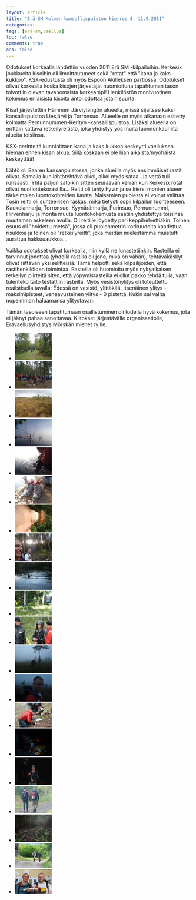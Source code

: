 ```yaml
---
layout: article 
title: "Erä-SM Kolmen kansallispuiston kierros 8.-11.9.2011" 
categories: 
tags: [erä-sm,vaellus]
toc: false 
comments: true 
ads: false 
---
```


Odotukset korkealla lähdettiin vuoden 2011 Erä SM -kilpailuihin.
Kerkesix joukkueita kisoihin oli ilmoittautuneet sekä "rotat" että "kana
ja kaks kukkoo", KSX-edustusta oli myös Espoon Akilleksen
partiossa. Odotukset olivat korkealla koska kisojen järjestäjät
huomioituna tapahtuman tason toivottiin olevan tavanomaista korkeampi!
Henkilöstön monivuotinen kokemus erilaisista kisoita antoi odottaa
jotain suurta. 

Kisat järjestettiin Hämmen Järviylängön alueella, missä sijaitsee kaksi
kansallispuistoa Liesjärvi ja Torronsuo. Alueelle on myös aikanaan
esitetty kolmatta Pernunnummen-Kerityn -kansallispuistoa. Lisäksi
alueella on erittäin kattava retkeilyreitistö, joka yhdistyy yös muita
luonnonkauniita alueita toisiinsa. 

KSX-perinteitä kunnioittaen kana ja kaks kukkoa keskeytti vaelluksen
hieman ennen kisan alkua. Sillä koskaan ei ole liian aikaista/myöhäistä
keskeyttää! 

Lähtö oli Saaren kansanpuistossa, jonka alueilla myös ensimmäiset rastit
olivat. Samalla kun lähtötehtävä alkoi, alkoi myös sataa. Ja vettä tuli
runsaasti. Yhtä paljon satoikin sitten seuraavan kerran kun Kerkesix
rotat olivat nuotiontekorastilla... Reitti oli tehty hyvin ja se kiersi
monien alueen tärkeimpien luontokohteiden kautta. Maisemien puolesta ei
voinut valittaa. Tosin reitti oli suhteellisen raskas, mikä tietysti
sopii kilpailun luonteeseen. Kaukolanharju, Torronsuo, Kyynäränharju,
Purinsuo, Pernunnummi, Hirvenharju ja monta muuta luontokokemusta
saatiin yhdistettyä toisiinsa muutaman askeleen avulla. Oli reitille
löydetty pari keppihelvettiäkin. Toinen osuus oli "hoidettu metsä",
jossa oli puolenmetrin korkuudelta kaadettua risukkoa ja toinen oli
"retkeilyreitti", joka meidän mielestämme muistutti aurattua
hakkuuaukkoa... 

Vaikka odotukset olivat korkealla, niin kyllä ne lunastetiinkin.
Rasteilla ei tarvinnut jonottaa (yhdellä rastilla oli jono, mikä on
vähän), tehtäväkäskyt olivat riittävän yksiselitteisiä. Tämä helpotti
sekä kilpailijoiden, että rastihenkilöiden toimintaa. Rasteilla oli
huomioitu myös nykyaikaisen retkeilyn piirteitä siten, että
yöpymisrasteilla ei ollut pakko tehdä tulia, vaan tulenteko taito
testattiin rasteilla. Myös vesistönylitys oli toteuttettu realistisella
tavalla: Edessä on vesistö, ylittäkää. Itsenäinen ylitys -
maksimipisteet, veneavusteinen ylitys - 0 pistettä. Kukin sai valita
nopeimman haluamansa ylitystavan.

Tämän tasoiseen tapahtumaan osallistuminen oli todella hyvä kokemus,
jota ei jäänyt pahaa sanottavaa. Kiitokset järjestävälle
organisaatiolle, Erävaellusyhdistys Mörskän miehet ry:lle.

<div class="image-gallery" markdown="1">

-   [![](/images/era-sm-2011/Thumbnails/001.JPG)](/images/era-sm-2011/001.JPG)
-   [![](/images/era-sm-2011/Thumbnails/006.JPG)](/images/era-sm-2011/006.JPG)
-   [![](/images/era-sm-2011/Thumbnails/012.JPG)](/images/era-sm-2011/012.JPG)
-   [![](/images/era-sm-2011/Thumbnails/018.JPG)](/images/era-sm-2011/018.JPG)
-   [![](/images/era-sm-2011/Thumbnails/022.JPG)](/images/era-sm-2011/022.JPG)
-   [![](/images/era-sm-2011/Thumbnails/020.JPG)](/images/era-sm-2011/020.JPG)
-   [![](/images/era-sm-2011/Thumbnails/033.JPG)](/images/era-sm-2011/033.JPG)
-   [![](/images/era-sm-2011/Thumbnails/039.JPG)](/images/era-sm-2011/039.JPG)
-   [![](/images/era-sm-2011/Thumbnails/007%20(3).JPG)](/images/era-sm-2011/007%20(3).JPG)
-   [![](/images/era-sm-2011/Thumbnails/008%20(2).JPG)](/images/era-sm-2011/008%20(2).JPG)
-   [![](/images/era-sm-2011/Thumbnails/041%20(2).JPG)](/images/era-sm-2011/041%20(2).JPG)
-   [![](/images/era-sm-2011/Thumbnails/046.JPG)](/images/era-sm-2011/046.JPG)
-   [![](/images/era-sm-2011/Thumbnails/048.JPG)](/images/era-sm-2011/048.JPG)
-   [![](/images/era-sm-2011/Thumbnails/054%20(2).JPG)](/images/era-sm-2011/054%20(2).JPG)
-   [![](/images/era-sm-2011/Thumbnails/054.JPG)](/images/era-sm-2011/054.JPG)
-   [![](/images/era-sm-2011/Thumbnails/059.JPG)](/images/era-sm-2011/059.JPG)
-   [![](/images/era-sm-2011/Thumbnails/060%20(2).JPG)](/images/era-sm-2011/060%20(2).JPG)
-   [![](/images/era-sm-2011/Thumbnails/061.JPG)](/images/era-sm-2011/061.JPG)
-   [![](/images/era-sm-2011/Thumbnails/001%2020110911.JPG)](/images/era-sm-2011/001%2020110911.JPG)
-   [![](/images/era-sm-2011/Thumbnails/018%2020110911.JPG)](/images/era-sm-2011/018%2020110911.JPG)

</div>
